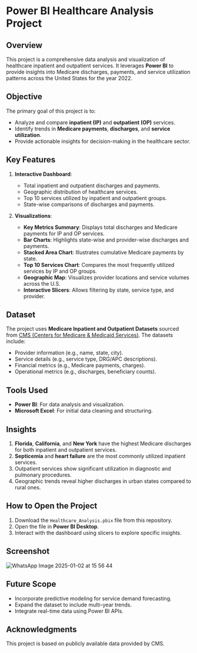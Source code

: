# **Power BI Healthcare Analysis Project**

## **Overview**
This project is a comprehensive data analysis and visualization of healthcare inpatient and outpatient services. It leverages **Power BI** to provide insights into Medicare discharges, payments, and service utilization patterns across the United States for the year 2022.

## **Objective**
The primary goal of this project is to:
- Analyze and compare **inpatient (IP)** and **outpatient (OP)** services.
- Identify trends in **Medicare payments**, **discharges**, and **service utilization**.
- Provide actionable insights for decision-making in the healthcare sector.

## **Key Features**
1. **Interactive Dashboard**:
   - Total inpatient and outpatient discharges and payments.
   - Geographic distribution of healthcare services.
   - Top 10 services utilized by inpatient and outpatient groups.
   - State-wise comparisons of discharges and payments.

2. **Visualizations**:
   - **Key Metrics Summary**: Displays total discharges and Medicare payments for IP and OP services.
   - **Bar Charts**: Highlights state-wise and provider-wise discharges and payments.
   - **Stacked Area Chart**: Illustrates cumulative Medicare payments by state.
   - **Top 10 Services Chart**: Compares the most frequently utilized services by IP and OP groups.
   - **Geographic Map**: Visualizes provider locations and service volumes across the U.S.
   - **Interactive Slicers**: Allows filtering by state, service type, and provider.

## **Dataset**
The project uses **Medicare Inpatient and Outpatient Datasets** sourced from [CMS (Centers for Medicare & Medicaid Services)](https://data.cms.gov/). The datasets include:
- Provider information (e.g., name, state, city).
- Service details (e.g., service type, DRG/APC descriptions).
- Financial metrics (e.g., Medicare payments, charges).
- Operational metrics (e.g., discharges, beneficiary counts).

## **Tools Used**
- **Power BI**: For data analysis and visualization.
- **Microsoft Excel**: For initial data cleaning and structuring.

## **Insights**
1. **Florida**, **California**, and **New York** have the highest Medicare discharges for both inpatient and outpatient services.
2. **Septicemia** and **heart failure** are the most commonly utilized inpatient services.
3. Outpatient services show significant utilization in diagnostic and pulmonary procedures.
4. Geographic trends reveal higher discharges in urban states compared to rural ones.

## **How to Open the Project**
1. Download the `Healthcare_Analysis.pbix` file from this repository.
2. Open the file in **Power BI Desktop**.
3. Interact with the dashboard using slicers to explore specific insights.

## **Screenshot**
![WhatsApp Image 2025-01-02 at 15 56 44](https://github.com/user-attachments/assets/bea415bc-f7d0-4f1b-9380-662c3eb65c6f)




## **Future Scope**
- Incorporate predictive modeling for service demand forecasting.
- Expand the dataset to include multi-year trends.
- Integrate real-time data using Power BI APIs.

## **Acknowledgments**
This project is based on publicly available data provided by CMS. 
